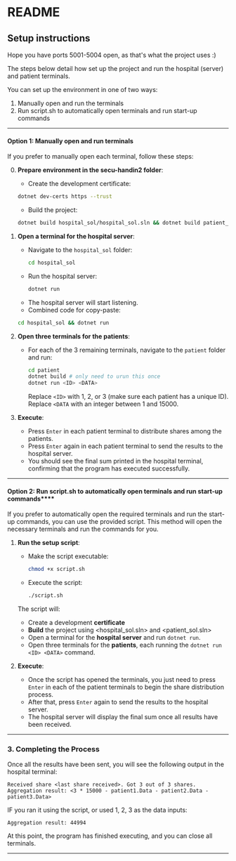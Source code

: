 # README

## Setup instructions

Hope you have ports 5001-5004 open, as that's what the project uses :)

The steps below detail how set up the project and run the hospital (server) and patient terminals.

You can set up the environment in one of two ways:

1. Manually open and run the terminals
2. Run script.sh to automatically open terminals and run start-up commands

---

#### Option 1: **Manually open and run terminals**

If you prefer to manually open each terminal, follow these steps:

0. **Prepare environment in the secu-handin2 folder**:
   - Create the development certificate:
   ```bash
   dotnet dev-certs https --trust
   ```
   - Build the project:
   ```bash
   dotnet build hospital_sol/hospital_sol.sln && dotnet build patient_sol/patient_sol.sln
   ```

1. **Open a terminal for the hospital server**:
   - Navigate to the `hospital_sol` folder:
     ```bash
     cd hospital_sol
     ```
   - Run the hospital server:
     ```bash
     dotnet run
     ```
   - The hospital server will start listening.
   - Combined code for copy-paste:
   ```bash
   cd hospital_sol && dotnet run
   ```

2. **Open three terminals for the patients**:
   - For each of the 3 remaining terminals, navigate to the `patient` folder and run:
     ```bash
     cd patient
     dotnet build # only need to urun this once
     dotnet run <ID> <DATA>
     ```
     Replace `<ID>` with 1, 2, or 3 (make sure each patient has a unique ID).
     Replace `<DATA` with an integer between 1 and 15000.

3. **Execute**:
   - Press `Enter` in each patient terminal to distribute shares among the patients.
   - Press `Enter` again in each patient terminal to send the results to the hospital server.
   - You should see the final sum printed in the hospital terminal, confirming that the program has executed successfully.

---

#### Option 2: Run script.sh to automatically open terminals and run start-up commands****

If you prefer to automatically open the required terminals and run the start-up commands, you can use the provided script. This method will open the necessary terminals and run the commands for you.

1. **Run the setup script**:
   - Make the script executable:
     ```bash
     chmod +x script.sh
     ```
   - Execute the script:
     ```bash
     ./script.sh
     ```
   
   The script will:
   - Create a development **certificate**
   - **Build** the project using <hospital_sol.sln> and <patient_sol.sln> 
   - Open a terminal for the **hospital server** and run `dotnet run`.
   - Open three terminals for the **patients**, each running the `dotnet run <ID> <DATA>` command.

2. **Execute**:
   - Once the script has opened the terminals, you just need to press `Enter` in each of the patient terminals to begin the share distribution process.
   - After that, press `Enter` again to send the results to the hospital server.
   - The hospital server will display the final sum once all results have been received.

---

### 3. Completing the Process

Once all the results have been sent, you will see the following output in the hospital terminal:

```
Received share <last share received>. Got 3 out of 3 shares.
Aggregation result: <3 * 15000 - patient1.Data - patient2.Data - patient3.Data>
```

IF you ran it using the script, or used 1, 2, 3 as the data inputs:
```
Aggregation result: 44994
```

At this point, the program has finished executing, and you can close all terminals.

---
